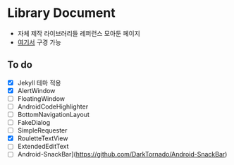 # Library Document

* 자체 제작 라이브러리들 레퍼런스 모아둔 페이지
* [여기서](https://darktornado.github.io/libdocs/) 구경 가능

## To do
* [x] Jekyll 테마 적용
* [x] AlertWindow
* [ ] FloatingWindow
* [ ] AndroidCodeHighlighter
* [ ] BottomNavigationLayout
* [ ] FakeDialog
* [ ] SimpleRequester
* [x] RouletteTextView
* [ ] ExtendedEditText
* [ ] Android-SnackBar](https://github.com/DarkTornado/Android-SnackBar)
